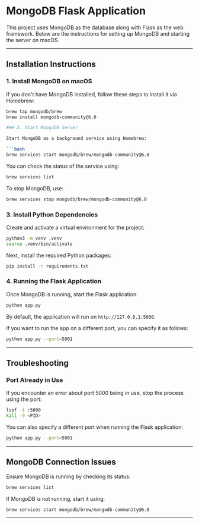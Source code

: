 # MongoDB Flask Application

This project uses MongoDB as the database along with Flask as the web framework. Below are the instructions for setting up MongoDB and starting the server on macOS.

---

## Installation Instructions

### 1. Install MongoDB on macOS

If you don't have MongoDB installed, follow these steps to install it via Homebrew:

````bash
brew tap mongodb/brew
brew install mongodb-community@6.0

### 2. Start MongoDB Server

Start MongoDB as a background service using Homebrew:

```bash
brew services start mongodb/brew/mongodb-community@6.0
````

You can check the status of the service using:

```bash
brew services list
```

To stop MongoDB, use:

```bash
brew services stop mongodb/brew/mongodb-community@6.0
```

### 3. Install Python Dependencies

Create and activate a virtual environment for the project:

```bash
python3 -m venv .venv
source .venv/bin/activate
```

Next, install the required Python packages:

```bash
pip install -r requirements.txt
```

### 4. Running the Flask Application

Once MongoDB is running, start the Flask application:

```bash
python app.py
```

By default, the application will run on `http://127.0.0.1:5000`.

If you want to run the app on a different port, you can specify it as follows:

```bash
python app.py --port=5001
```

---

## Troubleshooting

### Port Already in Use

If you encounter an error about port 5000 being in use, stop the process using the port:

```bash
lsof -i :5000
kill -9 <PID>
```

You can also specify a different port when running the Flask application:

```bash
python app.py --port=5001
```

---

## MongoDB Connection Issues

Ensure MongoDB is running by checking its status:

```bash
brew services list
```

If MongoDB is not running, start it using:

```bash
brew services start mongodb/brew/mongodb-community@6.0
```

---
